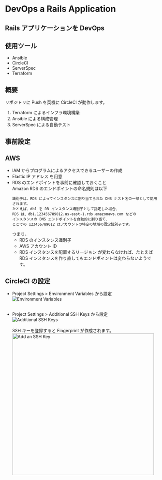 # DevOps a Rails Application

## Rails アプリケーションを DevOps

## 使用ツール

- Ansible
- CircleCI
- ServerSpec
- Terraform

## 概要

リポジトリに Push を契機に CircleCI が動作します。

1. Terraform によるインフラ環境構築
2. Ansible による構成管理
3. ServerSpec による自動テスト

## 事前設定

## AWS

- IAM からプログラムによるアクセスできるユーザーの作成
- Elastic IP アドレス を用意
- RDS のエンドポイントを事前に確認しておくこと<br>
  Amazon RDS のエンドポイントの命名規則は以下
  ```
  識別子は、RDS によってインスタンスに割り当てられた DNS ホスト名の一部として使用されます。
  たとえば、db1 を DB インスタンス識別子として指定した場合、
  RDS は、db1.123456789012.us-east-1.rds.amazonaws.com などの
  インスタンスの DNS エンドポイントを自動的に割り当て、
  ここでの 123456789012 はアカウントの特定の地域の固定識別子です。
  ```
  つまり、
  - RDS のインスタンス識別子
  - AWS アカウント ID
  - RDS インスタンスを配置するリージョン が変わらなければ、たとえば RDS インスタンスを作り直してもエンドポイントは変わらないようです。

## CircleCI の設定

- Project Settings > Environment Variables から設定
  ![ Environment Variables](https://user-images.githubusercontent.com/92103678/197311213-2ab86c82-3a53-4cbb-9849-c2fe02472201.png)
  <br><br>

- Project Settings > Additional SSH Keys から設定  
  ![Additional SSH Keys](https://user-images.githubusercontent.com/92103678/197311208-2f69b7c6-9588-44a5-b4d6-e946405a0d3a.png)
  <br><br>
  SSH キーを登録すると Fingerprint が作成されます。
  <img width="468" alt="Add an SSH Key" src="https://user-images.githubusercontent.com/92103678/197311211-f27e8210-ad58-421a-879d-321809a5aa9e.png">
